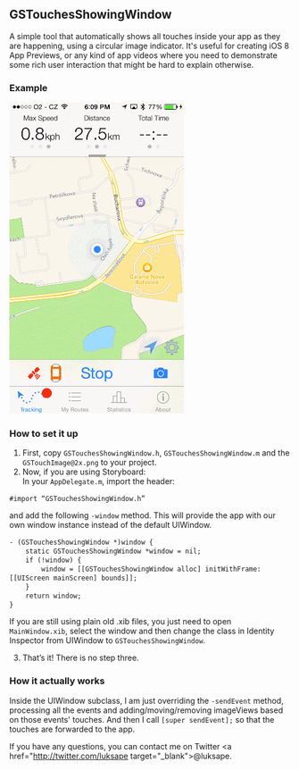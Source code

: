 ## GSTouchesShowingWindow

A simple tool that automatically shows all touches inside your app as they are happening, using a circular image indicator. It's useful for creating iOS 8 App Previews, or any kind of app videos where you need to demonstrate some rich user interaction that might be hard to explain otherwise.

### Example
<img src="RoutieAppPreviewShort.gif" width="313px">

### How to set it up

1. First, copy `GSTouchesShowingWindow.h`, `GSTouchesShowingWindow.m` and the `GSTouchImage@2x.png` to your project.
2. Now, if you are using Storyboard: <br>
In your `AppDelegate.m`, import the header:
```
#import “GSTouchesShowingWindow.h”
```
and add the following `-window` method. This will provide the app with our own window instance instead of the default UIWindow.
```
- (GSTouchesShowingWindow *)window {
    static GSTouchesShowingWindow *window = nil;
    if (!window) {
        window = [[GSTouchesShowingWindow alloc] initWithFrame:[[UIScreen mainScreen] bounds]];
    }
    return window;
}
```
If you are still using plain old .xib files, you just need to open `MainWindow.xib`, select the window and then change the class in Identity Inspector from UIWindow to `GSTouchesShowingWindow`.

3) That’s it! There is no step three.

### How it actually works

Inside the UIWindow subclass, I am just overriding the `-sendEvent` method, processing all the events and adding/moving/removing imageViews based on those events' touches. And then I call `[super sendEvent];` so that the touches are forwarded to the app.

If you have any questions, you can contact me on Twitter <a href="http://twitter.com/luksape target="_blank">@luksape</a>.


